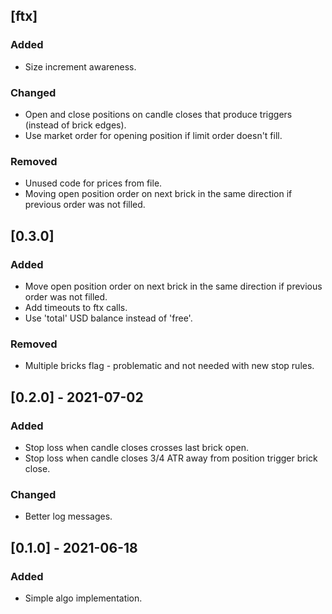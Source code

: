## [ftx]
### Added
- Size increment awareness.

### Changed
- Open and close positions on candle closes that produce triggers (instead of brick edges).
- Use market order for opening position if limit order doesn't fill.

### Removed
- Unused code for prices from file.
- Moving open position order on next brick in the same direction if previous order was not filled.

## [0.3.0]
### Added
- Move open position order on next brick in the same direction if previous order was not filled.
- Add timeouts to ftx calls.
- Use 'total' USD balance instead of 'free'.

### Removed
- Multiple bricks flag - problematic and not needed with new stop rules.

## [0.2.0] - 2021-07-02
### Added
- Stop loss when candle closes crosses last brick open.
- Stop loss when candle closes 3/4 ATR away from position trigger brick close.

### Changed
- Better log messages.

## [0.1.0] - 2021-06-18
### Added
- Simple algo implementation.